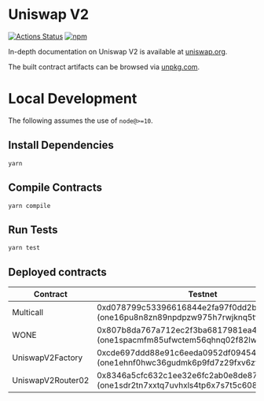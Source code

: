 # Uniswap V2

[![Actions Status](https://github.com/harmony-one/swoop-periphery/workflows/CI/badge.svg)](https://github.com/harmony-one/swoop-periphery/actions)
[![npm](https://img.shields.io/npm/v/@swoop-exchange/periphery?style=flat-square)](https://npmjs.com/package/@swoop-exchange/periphery)

In-depth documentation on Uniswap V2 is available at [uniswap.org](https://uniswap.org/docs).

The built contract artifacts can be browsed via [unpkg.com](https://unpkg.com/browse/@swoop-exchange/periphery@latest/).

# Local Development

The following assumes the use of `node@>=10`.

## Install Dependencies

`yarn`

## Compile Contracts

`yarn compile`

## Run Tests

`yarn test`

## Deployed contracts

| Contract          | Testnet                                                                                 | Mainnet     |
| ----------------- | --------------------------------------------------------------------------------------- | ----------- |
| Multicall         | 0xd078799c53396616844e2fa97f0dd2b4c145a685 (one16pu8n8zn89npdpzw975h7rwjknq5tf59x7c5mj) | 0x34b415f4d3b332515e66f70595ace1dcf36254c5 (one1xj6ptaxnkve9zhnx7uzett8pmneky4x93z5f2g) |
| WONE              | 0x807b8da767a712ec2f3ba6817981ea49d5f76b9b (one1spacmfm85ufwctem56qhnq02f82lw6um560m9q) | 0x4ea97f5bd0fd85e41a7172112a0b722592f5f183 (one1f65h7k7slkz7gxn3wggj5zmjykf0tuvrstn5e9) |
| UniswapV2Factory  | 0xcde697ddd88e91c6eeda0952df09454999a12d5a (one1ehnf0hwc36gudmk6p9fd7z29fxv6zt26jesf3l) | 0x828ce51a57c58441d949d62c411961115dc60d4a (one1s2xw2xjhckzyrk2f6ckyzxtpz9wuvr228j4ypa) |
| UniswapV2Router02 | 0x8346a5cfc632c1ee32e6fc2ab0e8de87974c69e7 (one1sdr2tn7xxtq7uvhxls4tp6x7s7t5c608juhu64) | 0x8f8beff9a5999ca8aed7e2617f50dd412254e7a5 (one13797l7d9nxw23tkhufsh75xagy39fea9ss6jzl) |
